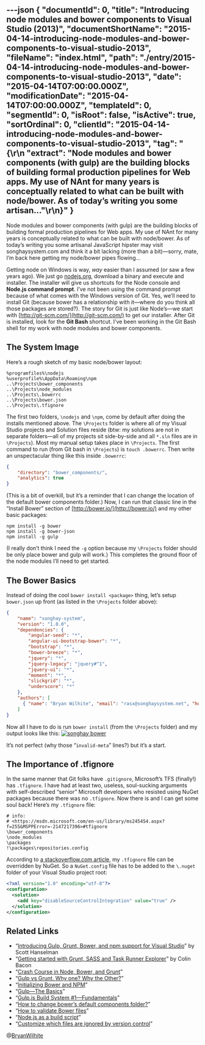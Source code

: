 ---json
{
  "documentId": 0,
  "title": "Introducing node modules and bower components to Visual Studio (2013)",
  "documentShortName": "2015-04-14-introducing-node-modules-and-bower-components-to-visual-studio-2013",
  "fileName": "index.html",
  "path": "./entry/2015-04-14-introducing-node-modules-and-bower-components-to-visual-studio-2013",
  "date": "2015-04-14T07:00:00.000Z",
  "modificationDate": "2015-04-14T07:00:00.000Z",
  "templateId": 0,
  "segmentId": 0,
  "isRoot": false,
  "isActive": true,
  "sortOrdinal": 0,
  "clientId": "2015-04-14-introducing-node-modules-and-bower-components-to-visual-studio-2013",
  "tag": "{\r\n  \"extract\": \"Node modules and bower components (with gulp) are the building blocks of building formal production pipelines for Web apps. My use of NAnt for many years is conceptually related to what can be built with node/bower. As of today’s writing you some artisan...\"\r\n}"
}
---

Node modules and bower components (with gulp) are the building blocks of building formal production pipelines for Web apps. My use of NAnt for many years is conceptually related to what can be built with node/bower. As of today’s writing you some artisanal JavaScript hipster may visit songhaysystem.com and think it a bit lacking (more than a bit)—sorry, mate, I’m back here getting my node/bower pipes flowing…

Getting node on Windows is way, *way* easier than I assumed (or saw a few years ago). We just go [nodejs.org](https://nodejs.org/), download a binary and execute and installer. The installer will give us shortcuts for the Node console and **Node.js command prompt**. I’ve not been using the command prompt because of what comes with the Windows version of Git. Yes, we’ll need to install Git (because bower has a relationship with it—where do you think all those packages are stored?). The story for Git is just like Node’s—we start with [http://git-scm.com/](http://git-scm.com/) to get our installer. After Git is installed, look for the **Git Bash** shortcut. I’ve been working in the Git Bash shell for my work with node modules and bower components.

## The System Image

Here’s a rough sketch of my basic node/bower layout:

```plaintext
%programfiles%\nodejs
%userprofile%\AppData\Roaming\npm
..\Projects\bower_components
..\Projects\node_modules
..\Projects\.bowerrc
..\Projects\bower.json
..\Projects\.tfignore
```

The first two folders, `\nodejs` and `\npm`, come by default after doing the installs mentioned above. The `\Projects` folder is where all of my Visual Studio projects and Solution files reside (btw: my solutions are not in separate folders—all of my projects sit side-by-side and all `*.sln` files are in `\Projects`). Most my manual setup takes place in `\Projects`. The first command to run (from Git bash in `\Projects`) is `touch .bowerrc`. Then write an unspectacular thing like this inside `.bowerrc`:

```json
{
    "directory": "bower_components/",
    "analytics": true
}
```

(This is a bit of overkill, but it’s a reminder that I can change the location of the default bower components folder.) Now, I can run that classic line in the “Install Bower” section of [http://bower.io/](http://bower.io/) and my other basic packages:

```console
npm install -g bower
npm install -g bower-json
npm install -g gulp
```

(I really don’t think I need the `-g` option because my `\Projects` folder should be only place bower and gulp will work.) This completes the ground floor of the node modules I’ll need to get started.

## The Bower Basics

Instead of doing the cool `bower install <package>` thing, let’s setup `bower.json` up front (as listed in the `\Projects` folder above):

```json
{
    "name": "songhay-system",
    "version": "1.0.0",
    "dependencies": {
        "angular-seed": "*",
        "angular-ui-bootstrap-bower": "*",
        "bootstrap": "*",
        "bower-breeze": "*",
        "jquery": "*",
        "jquery-legacy": "jquery#^1",
        "jquery-ui": "*",
        "moment": "*",
        "slickgrid": "*",
        "underscore": "*"
    },
    "authors": [
      { "name": "Bryan Wilhite", "email": "rasx@songhaysystem.net", "homepage": "http://songhaysystem.com" }
    ]
}
```

Now all I have to do is run `bower install` (from the `\Projects` folder) and my output looks like this:
[<img alt="songhay bower" src="https://farm9.staticflickr.com/8715/16941208490_395bdb5945_z_d.jpg">](https://www.flickr.com/photos/wilhite/16941208490/ "songhay bower")

It’s not perfect (why those “`invalid-meta`” lines?) but it’s a start.

## The Importance of .tfignore

In the same manner that Git folks have `.gitignore`, Microsoft’s TFS (finally!) has `.tfignore`. I have had at least two, useless, soul-sucking arguments with self-described “senior” Microsoft developers who resisted using NuGet packages because there was no `.tfignore`. Now there is and I can get some soul back! Here’s my `.tfignore` file:

```plaintext
# info:
# <https://msdn.microsoft.com/en-us/library/ms245454.aspx?f=255&MSPPError=-2147217396>#tfignore
\bower_components
\node_modules
\packages
!\packages\repositories.config
```

According to [a stackoverflow.com article](http://stackoverflow.com/questions/24143925/get-tfs-to-ignore-my-packages-folder), my `.tfignore` file can be overridden by NuGet. So a `NuGet.config` file has to be added to the `\.nuget` folder of your Visual Studio project root:

```xml
<?xml version="1.0" encoding="utf-8"?>
<configuration>
  <solution>
    <add key="disableSourceControlIntegration" value="true" />
  </solution>
</configuration>
```

## Related Links

* “[Introducing Gulp, Grunt, Bower, and npm support for Visual Studio](http://www.hanselman.com/blog/IntroducingGulpGruntBowerAndNpmSupportForVisualStudio.aspx)” by Scott Hanselman
* “[Getting started with Grunt, SASS and Task Runner Explorer](http://www.iambacon.co.uk/blog/getting-started-with-grunt-sass-and-task-runner-explorer-visual-studio)” by Colin Bacon
* “[Crash Course in Node, Bower, and Grunt](https://www.youtube.com/watch?v=vkRv0r_tNXY&feature=youtube_gdata_player)”
* “[Gulp vs Grunt. Why one? Why the Other?](https://medium.com/@preslavrachev/gulp-vs-grunt-why-one-why-the-other-f5d3b398edc4)”
* “[Initializing Bower and NPM](https://www.youtube.com/watch?v=-_9N9aY8aNc&feature=youtube_gdata_player)”
* “[Gulp—The Basics](https://www.youtube.com/watch?v=dwSLFai8ovQ&feature=youtube_gdata_player)”
* “[Gulp.js Build System #1—Fundamentals](https://www.youtube.com/watch?v=LmdT2zhFmn4&feature=youtube_gdata_player)”
* “[How to change bower’s default components folder?](http://stackoverflow.com/questions/14079833/how-to-change-bowers-default-components-folder)”
* “[How to validate Bower files](http://enzolutions.com/articles/2014/10/24/how-to-validate-bower-files/)”
* “[Node.js as a build script](http://blog.millermedeiros.com/node-js-as-a-build-script/)”
* “[Customize which files are ignored by version control](https://msdn.microsoft.com/en-us/library/ms245454.aspx?f=255&MSPPError=-2147217396)”

@[BryanWilhite](https://twitter.com/BryanWilhite)
